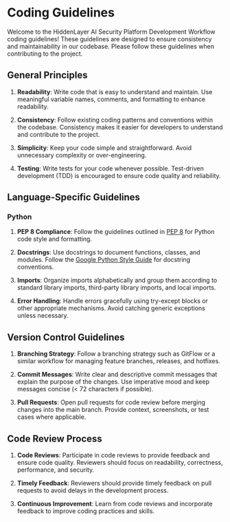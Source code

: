 # Coding Guidelines

Welcome to the HiddenLayer AI Security Platform Development Workflow coding guidelines! These guidelines are designed to ensure consistency and maintainability in our codebase. Please follow these guidelines when contributing to the project.

## General Principles

1. **Readability**: Write code that is easy to understand and maintain. Use meaningful variable names, comments, and formatting to enhance readability.

2. **Consistency**: Follow existing coding patterns and conventions within the codebase. Consistency makes it easier for developers to understand and contribute to the project.

3. **Simplicity**: Keep your code simple and straightforward. Avoid unnecessary complexity or over-engineering.

4. **Testing**: Write tests for your code whenever possible. Test-driven development (TDD) is encouraged to ensure code quality and reliability.

## Language-Specific Guidelines

### Python

1. **PEP 8 Compliance**: Follow the guidelines outlined in [PEP 8](https://www.python.org/dev/peps/pep-0008/) for Python code style and formatting.

2. **Docstrings**: Use docstrings to document functions, classes, and modules. Follow the [Google Python Style Guide](https://google.github.io/styleguide/pyguide.html#38-comments-and-docstrings) for docstring conventions.

3. **Imports**: Organize imports alphabetically and group them according to standard library imports, third-party library imports, and local imports.

4. **Error Handling**: Handle errors gracefully using try-except blocks or other appropriate mechanisms. Avoid catching generic exceptions unless necessary.

## Version Control Guidelines

1. **Branching Strategy**: Follow a branching strategy such as GitFlow or a similar workflow for managing feature branches, releases, and hotfixes.

2. **Commit Messages**: Write clear and descriptive commit messages that explain the purpose of the changes. Use imperative mood and keep messages concise (< 72 characters if possible).

3. **Pull Requests**: Open pull requests for code review before merging changes into the main branch. Provide context, screenshots, or test cases where applicable.

## Code Review Process

1. **Code Reviews**: Participate in code reviews to provide feedback and ensure code quality. Reviewers should focus on readability, correctness, performance, and security.

2. **Timely Feedback**: Reviewers should provide timely feedback on pull requests to avoid delays in the development process.

3. **Continuous Improvement**: Learn from code reviews and incorporate feedback to improve coding practices and skills.
